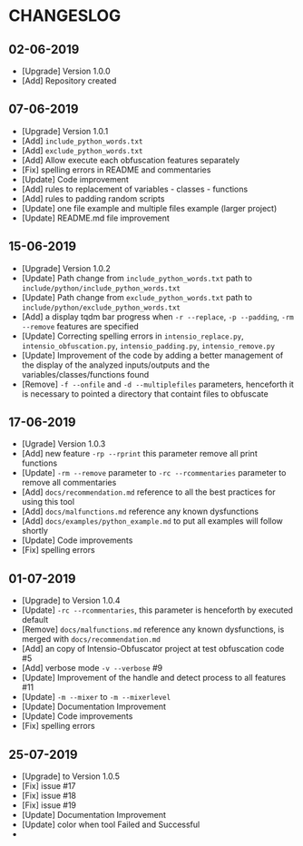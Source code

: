 # CHANGESLOG 

## 02-06-2019
- [Upgrade] Version 1.0.0
- [Add] Repository created

## 07-06-2019
- [Upgrade] Version 1.0.1
- [Add] `include_python_words.txt`
- [Add] `exclude_python_words.txt`
- [Add] Allow execute each obfuscation features separately
- [Fix] spelling errors in README and commentaries
- [Update] Code improvement
- [Add] rules to replacement of variables - classes - functions
- [Add] rules to padding random scripts 
- [Update] one file example and multiple files example (larger project)
- [Update] README.md file improvement

## 15-06-2019
- [Upgrade] Version 1.0.2
- [Update] Path change from `include_python_words.txt` path to `include/python/include_python_words.txt`
- [Update] Path change from `exclude_python_words.txt` path to `include/python/exclude_python_words.txt`
- [Add] a display tqdm bar progress  when  `-r --replace`, `-p --padding`, `-rm --remove` features are specified
- [Update] Correcting spelling errors in `intensio_replace.py`, `intensio_obfuscation.py`, `intensio_padding.py`, `intensio_remove.py`
- [Update] Improvement of the code by adding a better management of the display of the analyzed inputs/outputs and the variables/classes/functions found
- [Remove] `-f --onfile` and `-d --multiplefiles` parameters, henceforth it is necessary to pointed a directory that containt files to obfuscate


## 17-06-2019
- [Ugrade] Version 1.0.3
- [Add] new feature `-rp --rprint` this parameter remove all print functions
- [Update] `-rm --remove` parameter to `-rc --rcommentaries` parameter to remove all commentaries
- [Add] `docs/recommendation.md` reference to all the best practices for using this tool
- [Add] `docs/malfunctions.md`  reference any known dysfunctions
- [Add] `docs/examples/python_example.md` to put all examples will follow shortly
- [Update] Code improvements
- [Fix] spelling errors

## 01-07-2019
- [Upgrade] to Version 1.0.4
- [Update] `-rc --rcommentaries`, this parameter is henceforth by executed default
- [Remove] `docs/malfunctions.md` reference any known dysfunctions, is merged with `docs/recommendation.md`
- [Add] an copy of Intensio-Obfuscator project at test obfuscation code #5
- [Add] verbose mode `-v --verbose` #9
- [Update] Improvement of the handle and detect process to all features #11
- [Update] `-m --mixer` to `-m --mixerlevel`
- [Update] Documentation Improvement
- [Update] Code improvements
- [Fix] spelling errors

## 25-07-2019
- [Upgrade] to Version 1.0.5
- [Fix] issue #17
- [Fix] issue #18
- [Fix] issue #19
- [Update] Documentation Improvement 
- [Update] color when tool Failed and Successful
- 